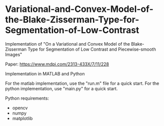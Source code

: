# Variational-and-Convex-Model-of-the-Blake-Zisserman-Type-for-Segmentation-of-Low-Contrast
Implementation of "On a Variational and Convex Model of the Blake-Zisserman Type for Segmentation of Low Contrast and Piecewise-smooth Images"

Paper: https://www.mdpi.com/2313-433X/7/11/228

Implementation in MATLAB and Python

For the matlab implementation, use the "run.m" file for a quick start.
For the python implementation, use "main.py" for a quick start.


Python requirements:

- opencv
- numpy
- matplotlib
